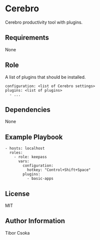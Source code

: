 Cerebro
=========

Cerebro productivity tool with plugins.

Requirements
------------

None

Role 
--------------

A list of plugins that should be installed.

    configuration: <list of Cerebro settings>
    plugins: <list of plugins>
      - ...

Dependencies
------------

None

Example Playbook
----------------

    - hosts: localhost
      roles:
        - role: keepass
          vars:
            configuration:
              hotkey: "Control+Shift+Space"
            plugins:
              - basic-apps 

License
-------

MIT

Author Information
------------------

Tibor Csoka
